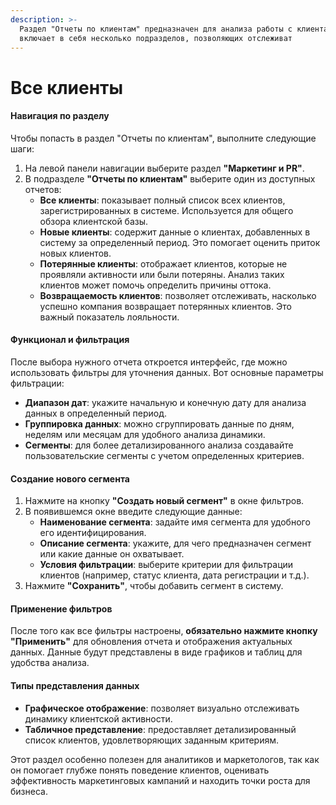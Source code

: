 ```yaml
---
description: >-
  Раздел "Отчеты по клиентам" предназначен для анализа работы с клиентами. Он
  включает в себя несколько подразделов, позволяющих отслеживат
---
```


# Все клиенты

#### Навигация по разделу

Чтобы попасть в раздел "Отчеты по клиентам", выполните следующие шаги:

1. На левой панели навигации выберите раздел **"Маркетинг и PR"**.
2. В подразделе **"Отчеты по клиентам"** выберите один из доступных отчетов:
   * **Все клиенты**: показывает полный список всех клиентов, зарегистрированных в системе. Используется для общего обзора клиентской базы.
   * **Новые клиенты**: содержит данные о клиентах, добавленных в систему за определенный период. Это помогает оценить приток новых клиентов.
   * **Потерянные клиенты**: отображает клиентов, которые не проявляли активности или были потеряны. Анализ таких клиентов может помочь определить причины оттока.
   * **Возвращаемость клиентов**: позволяет отслеживать, насколько успешно компания возвращает потерянных клиентов. Это важный показатель лояльности.

#### Функционал и фильтрация

После выбора нужного отчета откроется интерфейс, где можно использовать фильтры для уточнения данных. Вот основные параметры фильтрации:

* **Диапазон дат**: укажите начальную и конечную дату для анализа данных в определенный период.
* **Группировка данных**: можно сгруппировать данные по дням, неделям или месяцам для удобного анализа динамики.
* **Сегменты**: для более детализированного анализа создавайте пользовательские сегменты с учетом определенных критериев.

#### Создание нового сегмента

1. Нажмите на кнопку **"Создать новый сегмент"** в окне фильтров.
2. В появившемся окне введите следующие данные:
   * **Наименование сегмента**: задайте имя сегмента для удобного его идентифицирования.
   * **Описание сегмента**: укажите, для чего предназначен сегмент или какие данные он охватывает.
   * **Условия фильтрации**: выберите критерии для фильтрации клиентов (например, статус клиента, дата регистрации и т.д.).
3. Нажмите **"Сохранить"**, чтобы добавить сегмент в систему.

#### Применение фильтров

После того как все фильтры настроены, **обязательно нажмите кнопку "Применить"** для обновления отчета и отображения актуальных данных. Данные будут представлены в виде графиков и таблиц для удобства анализа.

#### Типы представления данных

* **Графическое отображение**: позволяет визуально отслеживать динамику клиентской активности.
* **Табличное представление**: предоставляет детализированный список клиентов, удовлетворяющих заданным критериям.

Этот раздел особенно полезен для аналитиков и маркетологов, так как он помогает глубже понять поведение клиентов, оценивать эффективность маркетинговых кампаний и находить точки роста для бизнеса.

